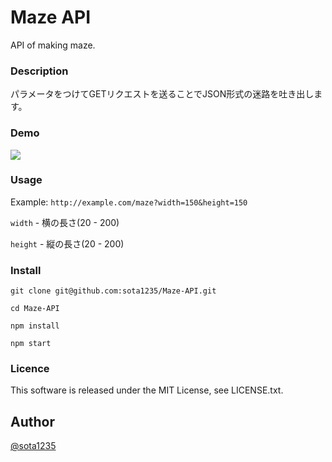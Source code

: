Maze API
====

API of making maze.

### Description

パラメータをつけてGETリクエストを送ることでJSON形式の迷路を吐き出します。

### Demo

![](http://i.gyazo.com/cfb303bf0943fc1b426f5ee1fd70a403.png)

### Usage

Example: ```http://example.com/maze?width=150&height=150```

```width``` - 横の長さ(20 - 200)

```height``` - 縦の長さ(20 - 200)

### Install

```
git clone git@github.com:sota1235/Maze-API.git

cd Maze-API

npm install

npm start
```

### Licence

This software is released under the MIT License, see LICENSE.txt.

## Author

[@sota1235](https://github.com/sota1235)
